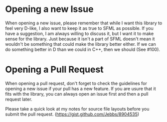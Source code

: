 Opening a new Issue
===

When opening a new issue, please remember that while I want this library to feel very D-like, I also want to keep it as true to SFML as possible. If you have a suggestion, I am always willing to discuss it, but I want it to make sense for the library. Just because it isn't a part of SFML doesn't mean it wouldn't be something that could make the library better either. If we can do something better in D than we could in C++, then we should (See #100).

Opening a Pull Request
===

When opening a pull request, don't forget to check the guidelines for opening a new issue if your pull has a new feature. If you are usure that it fits with the library, you can always open an issue first and then a pull request later.

Please take a quick look at my notes for source file layouts before you submit the pull request. (https://gist.github.com/Jebbs/8904535)
